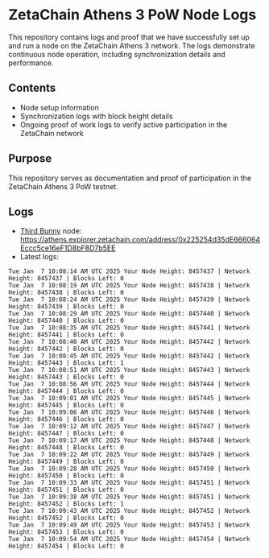 # ZetaChain Athens 3 PoW Node Logs
This repository contains logs and proof that we have successfully set up and run a node on the ZetaChain Athens 3 network. The logs demonstrate continuous node operation, including synchronization details and performance.

## Contents
- Node setup information
- Synchronization logs with block height details
- Ongoing proof of work logs to verify active participation in the ZetaChain network

## Purpose
This repository serves as documentation and proof of participation in the ZetaChain Athens 3 PoW testnet.

## Logs

- [Third Bunny](https://thirdbunny.xyz/) node: https://athens.explorer.zetachain.com/address/0x225254d35dE666064Eccc5ce16eF1D8bF8D7b5EE
- Latest logs:
```
Tue Jan  7 10:08:14 AM UTC 2025 Your Node Height: 8457437 | Network Height: 8457437 | Blocks Left: 0
Tue Jan  7 10:08:19 AM UTC 2025 Your Node Height: 8457438 | Network Height: 8457438 | Blocks Left: 0
Tue Jan  7 10:08:24 AM UTC 2025 Your Node Height: 8457439 | Network Height: 8457439 | Blocks Left: 0
Tue Jan  7 10:08:29 AM UTC 2025 Your Node Height: 8457440 | Network Height: 8457440 | Blocks Left: 0
Tue Jan  7 10:08:35 AM UTC 2025 Your Node Height: 8457441 | Network Height: 8457441 | Blocks Left: 0
Tue Jan  7 10:08:40 AM UTC 2025 Your Node Height: 8457442 | Network Height: 8457442 | Blocks Left: 0
Tue Jan  7 10:08:45 AM UTC 2025 Your Node Height: 8457442 | Network Height: 8457443 | Blocks Left: 1
Tue Jan  7 10:08:51 AM UTC 2025 Your Node Height: 8457443 | Network Height: 8457443 | Blocks Left: 0
Tue Jan  7 10:08:56 AM UTC 2025 Your Node Height: 8457444 | Network Height: 8457444 | Blocks Left: 0
Tue Jan  7 10:09:01 AM UTC 2025 Your Node Height: 8457445 | Network Height: 8457445 | Blocks Left: 0
Tue Jan  7 10:09:06 AM UTC 2025 Your Node Height: 8457446 | Network Height: 8457446 | Blocks Left: 0
Tue Jan  7 10:09:12 AM UTC 2025 Your Node Height: 8457447 | Network Height: 8457447 | Blocks Left: 0
Tue Jan  7 10:09:17 AM UTC 2025 Your Node Height: 8457448 | Network Height: 8457448 | Blocks Left: 0
Tue Jan  7 10:09:22 AM UTC 2025 Your Node Height: 8457449 | Network Height: 8457449 | Blocks Left: 0
Tue Jan  7 10:09:28 AM UTC 2025 Your Node Height: 8457450 | Network Height: 8457450 | Blocks Left: 0
Tue Jan  7 10:09:33 AM UTC 2025 Your Node Height: 8457451 | Network Height: 8457451 | Blocks Left: 0
Tue Jan  7 10:09:38 AM UTC 2025 Your Node Height: 8457451 | Network Height: 8457452 | Blocks Left: 1
Tue Jan  7 10:09:43 AM UTC 2025 Your Node Height: 8457452 | Network Height: 8457452 | Blocks Left: 0
Tue Jan  7 10:09:49 AM UTC 2025 Your Node Height: 8457453 | Network Height: 8457453 | Blocks Left: 0
Tue Jan  7 10:09:54 AM UTC 2025 Your Node Height: 8457454 | Network Height: 8457454 | Blocks Left: 0
```
